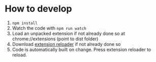 # How to develop

1. `npm install`
2. Watch the code with `npm run watch`
3. Load an unpacked extension if not already done so at chrome://extensions (point to dist folder)
4. Download [extension reloader](https://chrome.google.com/webstore/detail/extensions-reloader/fimgfedafeadlieiabdeeaodndnlbhid) if not already done so
5. Code is automatically built on change. Press extension reloader to reload.
